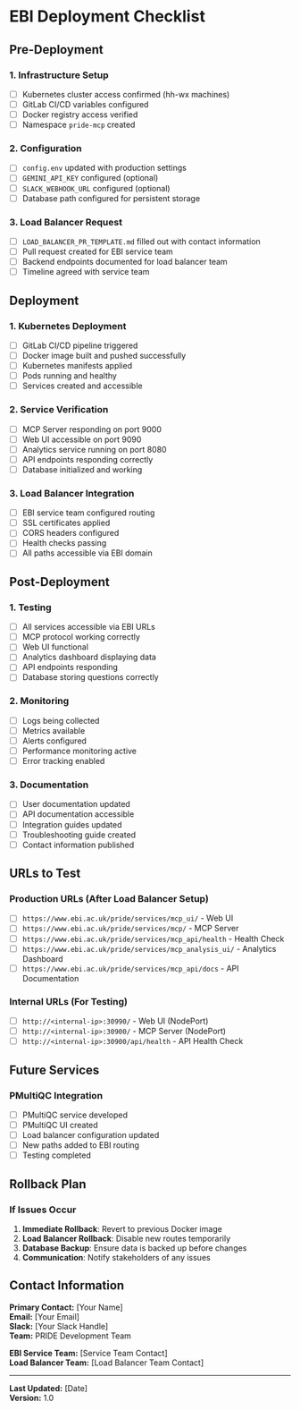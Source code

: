 # EBI Deployment Checklist

## Pre-Deployment

### 1. Infrastructure Setup
- [ ] Kubernetes cluster access confirmed (hh-wx machines)
- [ ] GitLab CI/CD variables configured
- [ ] Docker registry access verified
- [ ] Namespace `pride-mcp` created

### 2. Configuration
- [ ] `config.env` updated with production settings
- [ ] `GEMINI_API_KEY` configured (optional)
- [ ] `SLACK_WEBHOOK_URL` configured (optional)
- [ ] Database path configured for persistent storage

### 3. Load Balancer Request
- [ ] `LOAD_BALANCER_PR_TEMPLATE.md` filled out with contact information
- [ ] Pull request created for EBI service team
- [ ] Backend endpoints documented for load balancer team
- [ ] Timeline agreed with service team

## Deployment

### 1. Kubernetes Deployment
- [ ] GitLab CI/CD pipeline triggered
- [ ] Docker image built and pushed successfully
- [ ] Kubernetes manifests applied
- [ ] Pods running and healthy
- [ ] Services created and accessible

### 2. Service Verification
- [ ] MCP Server responding on port 9000
- [ ] Web UI accessible on port 9090
- [ ] Analytics service running on port 8080
- [ ] API endpoints responding correctly
- [ ] Database initialized and working

### 3. Load Balancer Integration
- [ ] EBI service team configured routing
- [ ] SSL certificates applied
- [ ] CORS headers configured
- [ ] Health checks passing
- [ ] All paths accessible via EBI domain

## Post-Deployment

### 1. Testing
- [ ] All services accessible via EBI URLs
- [ ] MCP protocol working correctly
- [ ] Web UI functional
- [ ] Analytics dashboard displaying data
- [ ] API endpoints responding
- [ ] Database storing questions correctly

### 2. Monitoring
- [ ] Logs being collected
- [ ] Metrics available
- [ ] Alerts configured
- [ ] Performance monitoring active
- [ ] Error tracking enabled

### 3. Documentation
- [ ] User documentation updated
- [ ] API documentation accessible
- [ ] Integration guides updated
- [ ] Troubleshooting guide created
- [ ] Contact information published

## URLs to Test

### Production URLs (After Load Balancer Setup)
- [ ] `https://www.ebi.ac.uk/pride/services/mcp_ui/` - Web UI
- [ ] `https://www.ebi.ac.uk/pride/services/mcp/` - MCP Server
- [ ] `https://www.ebi.ac.uk/pride/services/mcp_api/health` - Health Check
- [ ] `https://www.ebi.ac.uk/pride/services/mcp_analysis_ui/` - Analytics Dashboard
- [ ] `https://www.ebi.ac.uk/pride/services/mcp_api/docs` - API Documentation

### Internal URLs (For Testing)
- [ ] `http://<internal-ip>:30990/` - Web UI (NodePort)
- [ ] `http://<internal-ip>:30900/` - MCP Server (NodePort)
- [ ] `http://<internal-ip>:30900/api/health` - API Health Check

## Future Services

### PMultiQC Integration
- [ ] PMultiQC service developed
- [ ] PMultiQC UI created
- [ ] Load balancer configuration updated
- [ ] New paths added to EBI routing
- [ ] Testing completed

## Rollback Plan

### If Issues Occur
1. **Immediate Rollback**: Revert to previous Docker image
2. **Load Balancer Rollback**: Disable new routes temporarily
3. **Database Backup**: Ensure data is backed up before changes
4. **Communication**: Notify stakeholders of any issues

## Contact Information

**Primary Contact:** [Your Name]  
**Email:** [Your Email]  
**Slack:** [Your Slack Handle]  
**Team:** PRIDE Development Team  

**EBI Service Team:** [Service Team Contact]  
**Load Balancer Team:** [Load Balancer Team Contact]  

---

**Last Updated:** [Date]  
**Version:** 1.0 